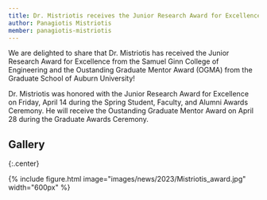 ```yaml
---
title: Dr. Mistriotis receives the Junior Research Award for Excellence and the Oustanding Graduate Mentor Award!
author: Panagiotis Mistriotis
member: panagiotis-mistriotis
---
```


We are delighted to share that Dr. Mistriotis has received the Junior Research Award for Excellence from the Samuel Ginn College of Engineering and the Oustanding Graduate Mentor Award (OGMA) from the Graduate School of Auburn University! 

Dr. Mistriotis was honored with the Junior Research Award for Excellence on Friday, April 14 during the Spring Student, Faculty, and Alumni Awards Ceremony. He will receive the Oustanding Graduate Mentor Award on April 28 during the Graduate Awards Ceremony.

## Gallery

{:.center}

{%
  include figure.html
  image="images/news/2023/Mistriotis_award.jpg"
  width="600px"
%}
